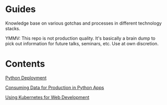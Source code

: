 # Guides

Knowledge base on various gotchas and processes in different technology stacks.

YMMV: This repo is not production quality. It's basically a brain dump to pick out information for future talks, seminars, etc. Use at own discretion.

# Contents

[Python Deployment](python/deployment.md)

[Consuming Data for Production in Python Apps](python/consuming_data.md)

[Using Kubernetes for Web Development](containers/k8s.md)
